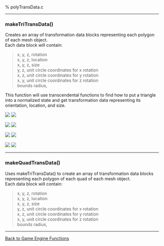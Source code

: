 % polyTransData.c

---

### makeTriTransData()

Creates an array of transformation data blocks representing each polygon of each mesh object.  
Each data block will contain:  
> x, y, z, rotation  
> x, y, z, location  
> x, y, z, size  
> y, z, unit circle coordinates for x rotation  
> x, z, unit circle coordinates for y rotation  
> x, y, unit circle coordinates for z rotation  
> bounds radius,  

This function will use transcendental functions to find how to put a triangle into a normalized state and get transformation data representing its orientation, location, and size.

![](polyTransData/00.png) ![](polyTransData/01.png)

![](polyTransData/02.png) ![](polyTransData/03.png)

![](polyTransData/04.png) ![](polyTransData/05.png)

![](polyTransData/06.png) ![](polyTransData/07.png)

---

### makeQuadTransData()

Uses makeTriTransData() to create an array of transformation data blocks representing each polygon of each quad of each mesh object.  
Each data block will contain:  
> x, y, z, rotation  
> x, y, z, location  
> x, y, z, size  
> y, z, unit circle coordinates for x rotation  
> x, z, unit circle coordinates for y rotation  
> x, y, unit circle coordinates for z rotation  
> bounds radius,  

---

[Back to Game Engine Functions](index.html)


